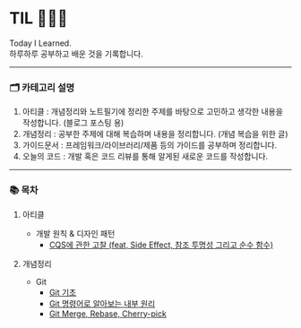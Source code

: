 # TIL 🧑🏻‍💻
Today I Learned. <br>
하루하루 공부하고 배운 것을 기록합니다.

---
### 🗂️ 카테고리 설명

1. 아티클 : 개념정리와 노트필기에 정리한 주제를 바탕으로 고민하고 생각한 내용을 작성합니다. (블로그 포스팅 용)
2. 개념정리 : 공부한 주제에 대해 복습하며 내용을 정리합니다. (개념 복습을 위한 글)
3. 가이드문서 : 프레임워크/라이브러리/제품 등의 가이드를 공부하며 정리합니다.
4. 오늘의 코드 : 개발 혹은 코드 리뷰를 통해 알게된 새로운 코드를 작성합니다.
---
### 📚 목차

1. 아티클
   * 개발 원칙 & 디자인 패턴
     * [CQS에 관한 고찰 (feat, Side Effect, 참조 투명성 그리고 순수 함수)](1.%20%EC%95%84%ED%8B%B0%ED%81%B4/%EA%B0%9C%EB%B0%9C%20%EC%9B%90%EC%B9%99%20%26%20%EB%94%94%EC%9E%90%EC%9D%B8%20%ED%8C%A8%ED%84%B4/CQS%EC%97%90%20%EA%B4%80%ED%95%9C%20%EA%B3%A0%EC%B0%B0%20(feat%2C%20Side%20Effect%2C%20%EC%B0%B8%EC%A1%B0%20%ED%88%AC%EB%AA%85%EC%84%B1%20%EA%B7%B8%EB%A6%AC%EA%B3%A0%20%EC%88%9C%EC%88%98%20%ED%95%A8%EC%88%98).md)

2. 개념정리
   * Git
      * [Git 기초](/2.%20%EA%B0%9C%EB%85%90%EC%A0%95%EB%A6%AC/Git%20%EA%B8%B0%EC%B4%88.md)
      * [Git 명령어로 알아보는 내부 원리](/2.%20%EA%B0%9C%EB%85%90%EC%A0%95%EB%A6%AC/Git%20%EB%AA%85%EB%A0%B9%EC%96%B4%EB%A1%9C%20%EC%95%8C%EC%95%84%EB%B3%B4%EB%8A%94%20%EB%82%B4%EB%B6%80%20%EC%9B%90%EB%A6%AC.md)
      * [Git Merge, Rebase, Cherry-pick](/2.%20%EA%B0%9C%EB%85%90%EC%A0%95%EB%A6%AC/Git%20Merge%2C%20Rebase%2C%20Cherry-pick.md)
   

